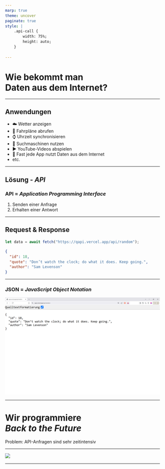 ```yaml
---
marp: true
theme: uncover
paginate: true
style: |
    .api-call {
        width: 75%;
        height: auto;   
    }

---
```


<!-- _paginate: false -->
<!-- _class: invert -->

# Wie bekommt man <br> Daten aus dem Internet? <!-- fit -->

<!-- - Problem: Wetteradten sind nicht bei uns, sondern auf Servern im Internet
- Rhetorische Frage -->
---

## Anwendungen

- :cloud: Wetter anzeigen  
- :bus: Fahrpläne abrufen  
- :watch: Uhrzeit synchronisieren  
- :mag_right: Suchmaschinen nutzen  
- :arrow_forward: YouTube-Videos abspielen  
- :iphone: Fast jede App nutzt Daten aus dem Internet
- etc.

<!-- - Fast alles auf dem Handy braucht Daten aus dem Internet
- Nicht zwingend Suchmaschiene
- Woher kommen die Daten? -->

---

<!-- _class: invert -->


## Lösung - _API_

### **API  = _Application Programming Interface_**

1. Senden einer Anfrage
2. Erhalten einer Antwort

<!--
Beispiel: Abfrage Uhrzeit
-  Gerät sendet Anfrage ("URL")
-  Antwort als "JSON"
-  Antwort abspeichern / Verarbeiten
-  Zeitinensiv
-->

---

<!-- _class: invert -->


## Request  & Response

```ts
let data = await fetch("https://qapi.vercel.app/api/random");
```

```json
{
  "id": 18,
  "quote": "Don’t watch the clock; do what it does. Keep going.",
  "author": "Sam Levenson"
}
```

---

### **JSON = _JavaScript Object Notation_**

<img src="img/Exemple-api-call.png" alt="API Call"  class="api-call">

---

<!-- _class: invert -->


# Wir programmiere <br> _Back to the Future_    <!-- fit -->

Problem: API-Anfragen sind sehr zeitintensiv

<!-- - Witz über langsames Internet
- Mögliche Übertragungsfehler -->

---

![](https://mermaid.ink/svg/pako:eNpdU9uK2zAQ_RWhJwfsENtxLqYshKbQhW4JWdqHXS9Fice2qC25upBtQvLt1cVJw9pgzfjMnJkzkk54z0vAOa5aftg3RCj0bVswZJ5nZbzgdSN4LUjXIWl9UG8jD39hJQSvK3YEWgNDJQi0JgrYFX9kvVbBd62OBqnpTnkYAWVDxDOwMrCfIX21eYy28EeDVCbCx2xB9pxJCFZMHbjpjujKBg4UG-B7kDL4CYKIHVB1pfLRNxqpdFX9ioMCrymrAdEOXXWRXWs5g69E9yp6MRwtUKlgVODRfXJikp-gMSotwwcwNaDpldQUhGnBEn7aiQf0Q4KI3CRkiEDtxy7Pv1Y5QlH0cBPpvUGTs-2QXaydvYcdm7McgTUGdXd2cmenlgDe-5ZQFqwpoP8akexJa_YUSbpvXNfUbRAgN40hSJsy7mdPiCAttJ4CdsDMlLyOy-WChho4xLWgJc4r0koIcQeiI9bHJzuyAqsGOjPA3JglVES3qsChh1rOf3ukIaxcC3JgBS7Y2XD2hL1w3uFcCW1YBdd1c3V0X5qztabE7uitsLBHS3zmmimcJ_PF1JHg_ITfcR5l03ScLOJ4Hi-zxSRLliH-i_PFdJwmcRZPZkkaL2dZeg7x0ZWNx9NsOpsk83iRZqlZshBDSRUXT_4GuYt0_gc3jBPm)

---

<!-- _class: invert -->

